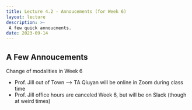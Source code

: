 ```yaml
---
title: Lecture 4.2 - Annoucements (for Week 6)
layout: lecture
description: >-
 A few quick annoucments.
date: 2023-09-14
---
```


## A Few Annoucements

Change of modalities in Week 6
 * Prof. Jill out of Town --> TA Qiuyan will be online in Zoom during class time
 * Prof. Jill office hours are canceled Week 6, but will be on Slack (though at weird times)
